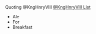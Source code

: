 Quoting @KngHnryVIII
[@KngHnryVIII List](https://twitter.com/KngHnryVIII/status/1270230348794744833?s=20)
- Ale
- For 
- Breakfast
